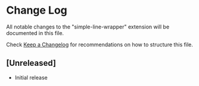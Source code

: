 # Change Log
All notable changes to the "simple-line-wrapper" extension will be documented in this file.

Check [Keep a Changelog](http://keepachangelog.com/) for recommendations on how to structure this file.

## [Unreleased]
- Initial release